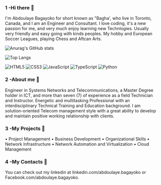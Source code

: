 ### 1 -Hi there 👋

I'm Abdoulaye Bagayoko for short known as "Bagha', who live in
Toronto, Canada, and I am an Engineer and Consultant. I love coding,
it's a new passion for me, and very much enjoy learning new Technlogies.
Usually very friendly and easy going with kinds peoples. My hobby and 
European Soccer Leagues, playing Chess and Aftcan Arts. 

![Anurag's GitHub stats](https://github-readme-stats.vercel.app/api?username=Baga-Tim&show_icons=true&theme=radical)


![Top Langs](https://github-readme-stats.vercel.app/api/top-langs/?username=Baga-Tim&hide_progress=true)

<img alt="HTML5" src= "https://img.shields.io/badge/html5-%23E34F26.svg?style=for-the-badge&logo=html5&logoColor=white" />

<img alt="CSS3" src="https://img.shields.io/badge/css3-%231572B6.svg?style=for-the-badge&logo=css3&logoColor=white" />

<img alt="JavaScript" src="https://img.shields.io/badge/javascript-%23323330.svg?style=for-the-badge&logo=javascript&logoColor=%23F7DF1E" />

<img alt="TypeScript" src="https://img.shields.io/badge/typescript-%23007ACC.svg?style=for-the-badge&logo=typescript&logoColor=white" />

<img alt="Python" src="https://img.shields.io/badge/python-3670A0?style=for-the-badge&logo=python&logoColor=ffdd54"/>

### 2 -About me 👋

Engineer in Systems Networks and Telecommunications, a
Master Degree holder in ICT, and more than seven (7) of
experience as a field Technician and Instructor. Energetic and
multitasking Professional with an interdisciplinary Technical
Training and Education background. I am solution-oriented
Telecom management style with a great ability to develop and
maintain positive working relationship with clients.

### 3 -My Projects 👋

• Project Management
• Business Development
• Organizational Skills
• Network Infrastructure
• Network Automation and Virtualization
• Cloud Management

### 4 -My Contacts 👋

You can check out 
my linkedin at linkedin.com/abdoulaye.bagayoko
or 
Facebook.com/abdoulaye.bagayoko.



